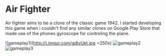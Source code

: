 Air Fighter
===========

Air fighter aims to be a clone of the classic game 1942. 
I started developing this game when i couldn't find any similar clones on Google Play Store that made use of the phones gyroscope for controling the plane.

![gameplay1](http://i.imgur.com/gdlvUet.jpg =250x)
![gameplay2](http://i.imgur.com/S2SxkRK.jpg)
![gameplay3](http://i.imgur.com/59HOXov.jpg)


